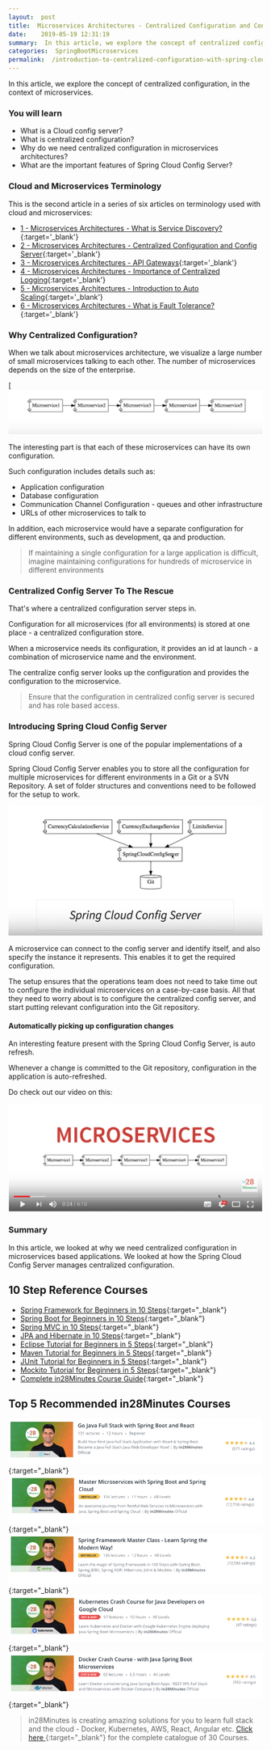 ```yaml
---
layout:  post
title:  Microservices Architectures - Centralized Configuration and Config Server
date:    2019-05-19 12:31:19
summary:  In this article, we explore the concept of centralized configuration, in the context of microservices. 
categories:  SpringBootMicroservices
permalink:  /introduction-to-centralized-configuration-with-spring-cloud-config-server
---
```


In this article, we explore the concept of centralized configuration, in the context of microservices. 

### You will learn
- What is a Cloud config server?
- What is centralized configuration?
- Why do we need centralized configuration in microservices architectures?
- What are the important features of Spring Cloud Config Server?

### Cloud and Microservices Terminology

This is the second article in a series of six articles on terminology used with cloud and microservices:
- [1 - Microservices Architectures - What is Service Discovery?](/service-discovery-in-microservices){:target='_blank'}
- [2 - Microservices Architectures - Centralized Configuration and Config Server](/introduction-to-centralized-configuration-with-spring-cloud-config-server){:target='_blank'}
- [3 - Microservices Architectures - API Gateways](/introduction-to-api-gateways-with-microservices){:target='_blank'}
- [4 - Microservices Architectures - Importance of Centralized Logging](/introduction-to-centralized-logging-with-microservices){:target='_blank'}
- [5 - Microservices Architectures - Introduction to Auto Scaling](/introduction-to-auto-scaling-or-dynamic-scaling-in-cloud){:target='_blank'}
- [6 - Microservices Architectures - What is Fault Tolerance?](/fault-tolerance-in-microservices){:target='_blank'}


### Why Centralized Configuration?

When we talk about microservices architecture, we visualize a large number of small microservices talking to each other. The number of microservices depends on the size of the enterprise. 

[![image info](/images/Capture-058-03.png)

The  interesting part is that each of these microservices can have its own configuration. 

Such configuration includes details such as:
* Application configuration
* Database configuration
* Communication Channel Configuration - queues and other infrastructure
* URLs of other microservices to talk to

In addition, each microservice would have a separate configuration for different environments, such as development, qa and production. 

> If maintaining a single configuration for a large application is difficult, imagine maintaining configurations for hundreds of microservice in different environments

### Centralized Config Server To The Rescue

That's where a centralized configuration server steps in. 

Configuration for all microservices (for all environments) is stored at one place - a centralized configuration store. 

When a microservice needs its configuration, it provides an id at launch - a combination of microservice name and the environment. 

The centralize config server looks up the configuration and provides the configuration to the microservice.

> Ensure that the configuration in centralized config server is secured and has role based access.

### Introducing Spring Cloud Config Server

Spring Cloud Config Server is one of the popular implementations of a cloud config server.

Spring Cloud Config Server enables you to store all the configuration for multiple microservices for different environments in a Git or a SVN Repository. A set of folder structures and conventions need to be followed for the setup to work.

![image info](/images/Capture-058-02.png)

A microservice can connect to the config server and identify itself, and also specify the instance it represents. This enables it to get the required configuration. 

The setup ensures that the operations team does not need to take time out to configure the individual microservices on a case-by-case basis. All that they need to worry about is to configure the centralized config server, and start putting relevant configuration into the Git repository.

#### Automatically picking up configuration changes

An interesting feature present with the Spring Cloud Config Server, is auto refresh. 

Whenever a change is committed to the Git repository, configuration in the application is auto-refreshed.

Do check out our video on this:

[![image info](/images/Capture-058-01.png)](https://www.youtube.com/watch?v=IsAzbA-IM98)

### Summary

In this article, we looked at why we need centralized configuration in microservices based applications. We looked at how the Spring Cloud Config Server manages centralized configuration.

## 10 Step Reference Courses

- [Spring Framework for Beginners in 10 Steps](https://courses.in28minutes.com/p/spring-framework-for-beginners){:target="_blank"}
- [Spring Boot for Beginners in 10 Steps](https://courses.in28minutes.com/p/spring-boot-for-beginners-in-10-steps){:target="_blank"}
- [Spring MVC in 10 Steps](https://www.youtube.com/watch?v=BjNhGaZDr0Y){:target="_blank"}
- [JPA and Hibernate in 10 Steps](https://courses.in28minutes.com/p/jpa-and-hibernate-tutorial-for-beginners-with-spring-boot){:target="_blank"}
- [Eclipse Tutorial for Beginners in 5 Steps](https://courses.in28minutes.com/p/eclipse-tutorial-for-beginners){:target="_blank"}
- [Maven Tutorial for Beginners in 5 Steps](https://courses.in28minutes.com/p/maven-tutorial-for-beginners-in-5-steps){:target="_blank"}
- [JUnit Tutorial for Beginners in 5 Steps](https://courses.in28minutes.com/p/junit-tutorial-for-beginners){:target="_blank"}
- [Mockito Tutorial for Beginners in 5 Steps](https://courses.in28minutes.com/p/mockito-for-beginner-in-5-steps){:target="_blank"}
- [Complete in28Minutes Course Guide](https://courses.in28minutes.com/p/in28minutes-course-guide){:target="_blank"}

## Top 5 Recommended in28Minutes Courses
[![Image](/images/Course-Go-Full-Stack-With-Spring-Boot-and-React.png "Go Full Stack with Spring Boot and React")](https://www.udemy.com/course/full-stack-application-with-spring-boot-and-react/?couponCode=OCTOBER-2019){:target="_blank"}
[![Image](/images/Course-Master-Microservices-with-Spring-Boot-and-Spring-Cloud.png "Master Microservices with Spring Boot and Spring Cloud")](https://www.udemy.com/course/microservices-with-spring-boot-and-spring-cloud/?couponCode=OCTOBER-2019){:target="_blank"}
[![Image](/images/Course-Spring-Framework-Master-Class---Beginner-to-Expert.png "Spring Master Class - Beginner to Expert")](https://www.udemy.com/course/spring-tutorial-for-beginners/?couponCode=OCTOBER-2019){:target="_blank"}
[![Image](/images/Course-KubernetesCrashCourse.png "Kubernetes Crash Course for Java Spring Boot Developers")](https://www.udemy.com/course/kubernetes-crash-course-for-java-developers/?couponCode=OCTOBER-2019){:target="_blank"}
[![Image](/images/Course-DockerCrashCourseForJavaSpringBootDevelopers.png "Docker Crash Course for Java Spring Boot Developers")](https://www.udemy.com/course/docker-course-with-java-and-spring-boot-for-beginners/?couponCode=OCTOBER-2019){:target="_blank"}

> in28Minutes is creating amazing solutions for you to learn full stack and the cloud - Docker, Kubernetes, AWS, React, Angular etc. [Click here ](https://github.com/in28minutes/learn#aws-and-cloud-courses){:target="_blank"} for the complete catalogue of 30 Courses.


